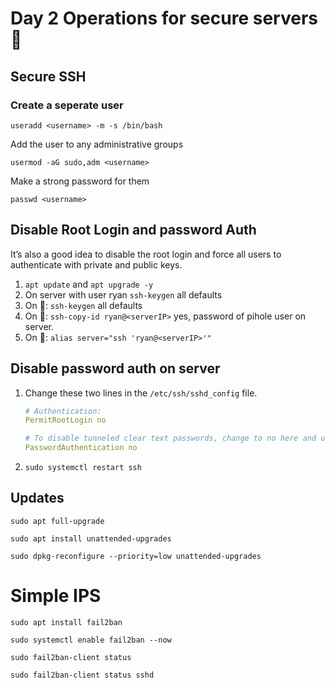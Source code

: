 # Day 2 Operations for secure servers 🙂

## Secure SSH

### Create a seperate user

`useradd <username> -m -s /bin/bash`

Add the user to any administrative groups

`usermod -aG sudo,adm <username>`

Make a strong password for them

`passwd <username>`

## Disable Root Login and password Auth
It’s also a good idea to disable the root login and force all users to authenticate with private and public keys.

1. `apt update` and `apt upgrade -y`
1. On server with user ryan `ssh-keygen` all defaults
1. On : `ssh-keygen` all defaults
1. On : `ssh-copy-id ryan@<serverIP>` yes, password of pihole user on server.
1. On : `alias server="ssh 'ryan@<serverIP>'"`

## Disable password auth on server
1. Change these two lines in the `/etc/ssh/sshd_config` file.
    ```yaml
    # Authentication:
    PermitRootLogin no

    # To disable tunneled clear text passwords, change to no here and uncomment.
    PasswordAuthentication no
    ```
1. `sudo systemctl restart ssh`

## Updates

`sudo apt full-upgrade`

`sudo apt install unattended-upgrades`

`sudo dpkg-reconfigure --priority=low unattended-upgrades`

# Simple IPS

`sudo apt install fail2ban`

`sudo systemctl enable fail2ban --now`

`sudo fail2ban-client status`

`sudo fail2ban-client status sshd`